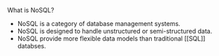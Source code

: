 
What is NoSQL?
- NoSQL is a category of database management systems.
- NoSQL is designed to handle unstructured or semi-structured data.
- NoSQL provide more flexible data models than traditional [[SQL]] databses.